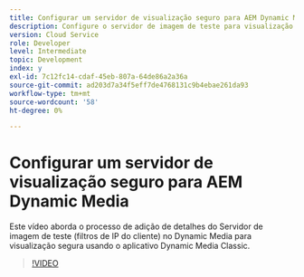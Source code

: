 ```yaml
---
title: Configurar um servidor de visualização seguro para AEM Dynamic Media
description: Configure o servidor de imagem de teste para visualização segura usando AEM aplicativo Dynamic Media Classic.
version: Cloud Service
role: Developer
level: Intermediate
topic: Development
index: y
exl-id: 7c12fc14-cdaf-45eb-807a-64de86a2a36a
source-git-commit: ad203d7a34f5eff7de4768131c9b4ebae261da93
workflow-type: tm+mt
source-wordcount: '58'
ht-degree: 0%

---
```


# Configurar um servidor de visualização seguro para AEM Dynamic Media

Este vídeo aborda o processo de adição de detalhes do Servidor de imagem de teste (filtros de IP do cliente) no Dynamic Media para visualização segura usando o aplicativo Dynamic Media Classic.

>[!VIDEO](https://video.tv.adobe.com/v/335462?quality=9&learn=on)
